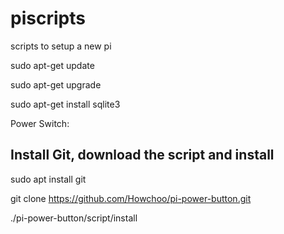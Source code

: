 # piscripts
scripts to setup a new pi

sudo apt-get update

sudo apt-get upgrade

sudo apt-get install sqlite3

Power Switch:
## Install Git, download the script and install
sudo apt install git

git clone https://github.com/Howchoo/pi-power-button.git

./pi-power-button/script/install

